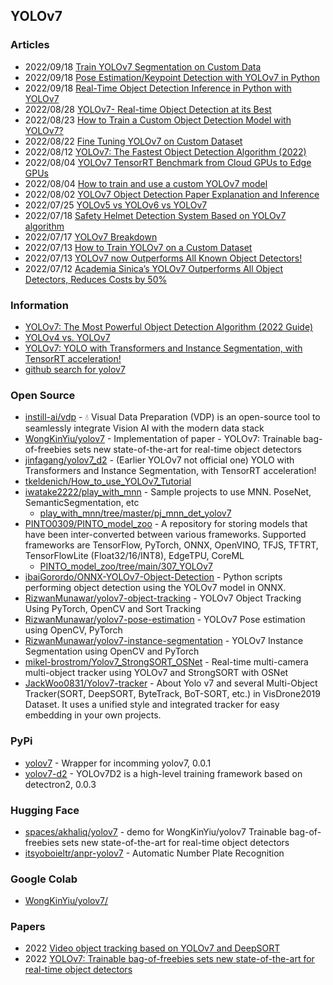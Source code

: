 ## YOLOv7



### Articles
- 2022/09/18 [Train YOLOv7 Segmentation on Custom Data](https://medium.com/augmented-startups/train-yolov7-segmentation-on-custom-data-b91237bd2a29)
- 2022/09/18 [Pose Estimation/Keypoint Detection with YOLOv7 in Python](https://stackabuse.com/pose-estimationkeypoint-detection-with-yolov7-in-python/)
- 2022/09/18 [Real-Time Object Detection Inference in Python with YOLOv7](https://stackabuse.com/real-time-object-detection-inference-in-python-with-yolov7/)
- 2022/08/28 [YOLOv7- Real-time Object Detection at its Best](https://easydailycrypto.com/yolov7-real-time-object-detection-at-its-best/)
- 2022/08/23 [How to Train a Custom Object Detection Model with YOLOv7?](https://www.analyticsvidhya.com/blog/2022/08/how-to-train-a-custom-object-detection-model-with-yolov7/)
- 2022/08/22 [Fine Tuning YOLOv7 on Custom Dataset](https://learnopencv.com/fine-tuning-yolov7-on-custom-dataset/)
- 2022/08/12 [YOLOv7: The Fastest Object Detection Algorithm (2022)](https://aiexpress.io/yolov7-the-fastest-object-detection-algorithm-2022/)
- 2022/08/04 [YOLOv7 TensorRT Benchmark from Cloud GPUs to Edge GPUs](https://www.seeedstudio.com/blog/2022/08/04/yolov7-tensorrt-benchmark-from-cloud-gpus-to-edge-gpus/)
- 2022/08/04 [How to train and use a custom YOLOv7 model](https://blog.paperspace.com/yolov7/)
- 2022/08/02 [YOLOv7 Object Detection Paper Explanation and Inference](https://learnopencv.com/yolov7-object-detection-paper-explanation-and-inference/)
- 2022/07/25 [YOLOv5 vs YOLOv6 vs YOLOv7](https://www.learnwitharobot.com/p/yolov5-vs-yolov6-vs-yolov7)
- 2022/07/18 [Safety Helmet Detection System Based on YOLOv7 algorithm](https://www.hackster.io/shahizat/safety-helmet-detection-system-based-on-yolov7-algorithm-3d4cef)
- 2022/07/17 [YOLOv7 Breakdown](https://blog.roboflow.com/yolov7-breakdown/)
- 2022/07/13 [How to Train YOLOv7 on a Custom Dataset](https://aigloballab.com/how-to-train-yolov7-on-a-custom-dataset/)
- 2022/07/13 [YOLOv7 now Outperforms All Known Object Detectors!](https://towardsdev.com/yolov7-now-outperforms-all-known-object-detectors-fd7170e8542d)
- 2022/07/12 [Academia Sinica’s YOLOv7 Outperforms All Object Detectors, Reduces Costs by 50%](https://syncedreview.com/2022/07/12/academia-sinicas-yolov7-outperforms-all-object-detectors-reduces-costs-by-50/)


### Information
- [YOLOv7: The Most Powerful Object Detection Algorithm (2022 Guide)](https://viso.ai/deep-learning/yolov7-guide/)
- [YOLOv4 vs. YOLOv7](https://demo.instill.tech/yolov4-vs-yolov7/)
- [YOLOv7: YOLO with Transformers and Instance Segmentation, with TensorRT acceleration!](https://aigloballab.com/yolov7-yolo-with-transformers-and-instance-segmentation-with-tensorrt-acceleration/)
- [github search for yolov7](https://github.com/search?q=yolov7)


### Open Source
- [instill-ai/vdp](https://github.com/instill-ai/vdp) - 💧 Visual Data Preparation (VDP) is an open-source tool to seamlessly integrate Vision AI with the modern data stack
- [WongKinYiu/yolov7](https://github.com/WongKinYiu/yolov7) - Implementation of paper - YOLOv7: Trainable bag-of-freebies sets new state-of-the-art for real-time object detectors
- [jinfagang/yolov7_d2](https://github.com/jinfagang/yolov7_d2) - (Earlier YOLOv7 not official one) YOLO with Transformers and Instance Segmentation, with TensorRT acceleration! 
- [tkeldenich/How_to_use_YOLOv7_Tutorial](https://github.com/tkeldenich/How_to_use_YOLOv7_Tutorial)
- [iwatake2222/play_with_mnn](https://github.com/iwatake2222/play_with_mnn) - Sample projects to use MNN. PoseNet, SemanticSegmentation, etc
	- [play_with_mnn/tree/master/pj_mnn_det_yolov7](https://github.com/iwatake2222/play_with_mnn/tree/master/pj_mnn_det_yolov7)
- [PINTO0309/PINTO_model_zoo](https://github.com/PINTO0309/PINTO_model_zoo) - A repository for storing models that have been inter-converted between various frameworks. Supported frameworks are TensorFlow, PyTorch, ONNX, OpenVINO, TFJS, TFTRT, TensorFlowLite (Float32/16/INT8), EdgeTPU, CoreML
	- [PINTO_model_zoo/tree/main/307_YOLOv7](https://github.com/PINTO0309/PINTO_model_zoo/tree/main/307_YOLOv7)
- [ibaiGorordo/ONNX-YOLOv7-Object-Detection](https://github.com/ibaiGorordo/ONNX-YOLOv7-Object-Detection) - Python scripts performing object detection using the YOLOv7 model in ONNX.
- [RizwanMunawar/yolov7-object-tracking](https://github.com/RizwanMunawar/yolov7-object-tracking) - YOLOv7 Object Tracking Using PyTorch, OpenCV and Sort Tracking
- [RizwanMunawar/yolov7-pose-estimation](https://github.com/RizwanMunawar/yolov7-pose-estimation) - YOLOv7 Pose estimation using OpenCV, PyTorch
- [RizwanMunawar/yolov7-instance-segmentation](https://github.com/RizwanMunawar/yolov7-instance-segmentation) - YOLOv7 Instance Segmentation using OpenCV and PyTorch
- [mikel-brostrom/Yolov7_StrongSORT_OSNet](https://github.com/mikel-brostrom/Yolov7_StrongSORT_OSNet) - Real-time multi-camera multi-object tracker using YOLOv7 and StrongSORT with OSNet
- [JackWoo0831/Yolov7-tracker](https://github.com/JackWoo0831/Yolov7-tracker) - About
Yolo v7 and several Multi-Object Tracker(SORT, DeepSORT, ByteTrack, BoT-SORT, etc.) in VisDrone2019 Dataset. It uses a unified style and integrated tracker for easy embedding in your own projects.



### PyPi
- [yolov7](https://pypi.org/project/yolov7/) - Wrapper for incomming yolov7, 0.0.1
- [yolov7-d2](https://pypi.org/project/yolov7-d2/) - YOLOv7D2 is a high-level training framework based on detectron2, 0.0.3


### Hugging Face
- [spaces/akhaliq/yolov7](https://huggingface.co/spaces/akhaliq/yolov7) - demo for WongKinYiu/yolov7 Trainable bag-of-freebies sets new state-of-the-art for real-time object detectors
- [itsyoboieltr/anpr-yolov7](https://huggingface.co/spaces/itsyoboieltr/anpr-yolov7) - Automatic Number Plate Recognition


### Google Colab
- [WongKinYiu/yolov7/](https://colab.research.google.com/github/WongKinYiu/yolov7/)


### Papers
- 2022 [Video object tracking based on YOLOv7 and DeepSORT](https://www.arxiv-vanity.com/papers/2207.12202/)
- 2022 [YOLOv7: Trainable bag-of-freebies sets new state-of-the-art for real-time object detectors](https://arxiv.org/abs/2207.02696)


